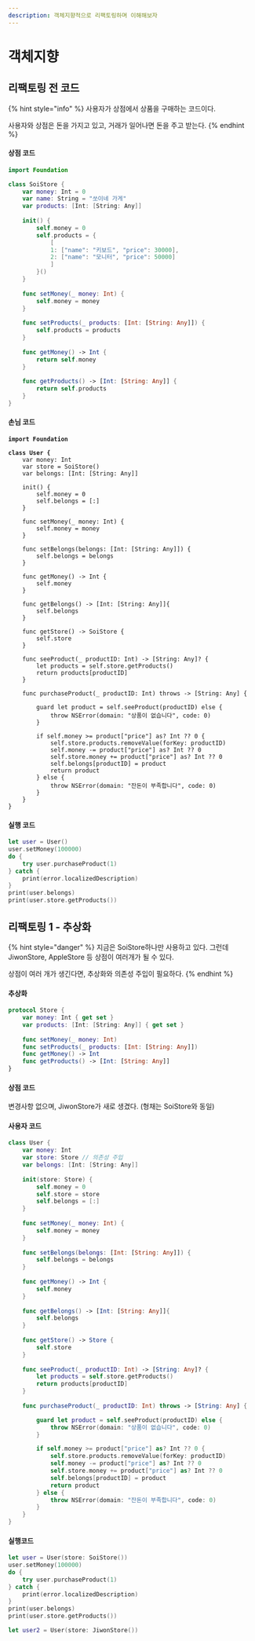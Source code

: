 ```yaml
---
description: 객체지향적으로 리팩토링하며 이해해보자
---
```


# 객체지향

## 리팩토링 전 코드

{% hint style="info" %}
사용자가 상점에서 상품을 구매하는 코드이다.

사용자와 상점은 돈을 가지고 있고, 거래가 일어나면 돈을 주고 받는다.
{% endhint %}

#### 상점 코드

```swift
import Foundation

class SoiStore {
    var money: Int = 0
    var name: String = "쏘이네 가게"
    var products: [Int: [String: Any]]
    
    init() {
        self.money = 0
        self.products = {
            [
            1: ["name": "키보드", "price": 30000],
            2: ["name": "모니터", "price": 50000]
            ]
        }()
    }
    
    func setMoney(_ money: Int) {
        self.money = money
    }
    
    func setProducts(_ products: [Int: [String: Any]]) {
        self.products = products
    }
    
    func getMoney() -> Int {
        return self.money
    }
    
    func getProducts() -> [Int: [String: Any]] {
        return self.products
    }
}
```

#### 손님 코드

<pre class="language-swift"><code class="lang-swift"><strong>import Foundation
</strong><strong>
</strong><strong>class User {
</strong>    var money: Int
    var store = SoiStore()
    var belongs: [Int: [String: Any]]
    
    init() {
        self.money = 0
        self.belongs = [:]
    }
    
    func setMoney(_ money: Int) {
        self.money = money
    }
    
    func setBelongs(belongs: [Int: [String: Any]]) {
        self.belongs = belongs
    }
    
    func getMoney() -> Int {
        self.money
    }
    
    func getBelongs() -> [Int: [String: Any]]{
        self.belongs
    }
    
    func getStore() -> SoiStore {
        self.store
    }
    
    func seeProduct(_ productID: Int) -> [String: Any]? {
        let products = self.store.getProducts()
        return products[productID]
    }
    
    func purchaseProduct(_ productID: Int) throws -> [String: Any] {
        
        guard let product = self.seeProduct(productID) else {
            throw NSError(domain: "상품이 없습니다", code: 0)
        }
        
        if self.money >= product["price"] as? Int ?? 0 {
            self.store.products.removeValue(forKey: productID)
            self.money -= product["price"] as? Int ?? 0
            self.store.money += product["price"] as? Int ?? 0
            self.belongs[productID] = product
            return product
        } else {
            throw NSError(domain: "잔돈이 부족합니다", code: 0)
        }
    }
}
</code></pre>

#### 실행 코드

```swift
let user = User()
user.setMoney(100000)
do {
    try user.purchaseProduct(1)
} catch {
    print(error.localizedDescription)
}
print(user.belongs)
print(user.store.getProducts())
```



## 리팩토링 1 - 추상화

{% hint style="danger" %}
지금은 SoiStore하나만 사용하고 있다. 그런데 JiwonStore, AppleStore 등 상점이 여러개가 될 수 있다.

상점이 여러 개가 생긴다면, 추상화와 의존성 주입이 필요하다.
{% endhint %}

#### 추상화

```swift
protocol Store {
    var money: Int { get set }
    var products: [Int: [String: Any]] { get set }
    
    func setMoney(_ money: Int)
    func setProducts(_ products: [Int: [String: Any]])
    func getMoney() -> Int
    func getProducts() -> [Int: [String: Any]]
}
```

#### 상점 코드

변경사항 없으며, JiwonStore가 새로 생겼다. (형채는 SoiStore와 동일)

#### 사용자 코드

```swift
class User {
    var money: Int
    var store: Store // 의존성 주입
    var belongs: [Int: [String: Any]]
    
    init(store: Store) {
        self.money = 0
        self.store = store
        self.belongs = [:]
    }
    
    func setMoney(_ money: Int) {
        self.money = money
    }
    
    func setBelongs(belongs: [Int: [String: Any]]) {
        self.belongs = belongs
    }
    
    func getMoney() -> Int {
        self.money
    }
    
    func getBelongs() -> [Int: [String: Any]]{
        self.belongs
    }
    
    func getStore() -> Store {
        self.store
    }
    
    func seeProduct(_ productID: Int) -> [String: Any]? {
        let products = self.store.getProducts()
        return products[productID]
    }
    
    func purchaseProduct(_ productID: Int) throws -> [String: Any] {

        guard let product = self.seeProduct(productID) else {
            throw NSError(domain: "상품이 없습니다", code: 0)
        }

        if self.money >= product["price"] as? Int ?? 0 {
            self.store.products.removeValue(forKey: productID)
            self.money -= product["price"] as? Int ?? 0
            self.store.money += product["price"] as? Int ?? 0
            self.belongs[productID] = product
            return product
        } else {
            throw NSError(domain: "잔돈이 부족합니다", code: 0)
        }
    }
}
```

#### 실행코드

```swift
let user = User(store: SoiStore())
user.setMoney(100000)
do {
    try user.purchaseProduct(1)
} catch {
    print(error.localizedDescription)
}
print(user.belongs)
print(user.store.getProducts())

let user2 = User(store: JiwonStore())

```
